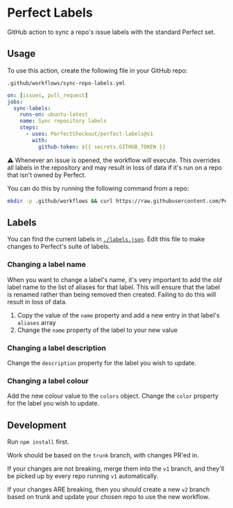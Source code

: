 # Perfect Labels

GitHub action to sync a repo's issue labels with the standard Perfect set.

## Usage

To use this action, create the following file in your GitHub repo:

```
.github/workflows/sync-repo-labels.yml
```

```yml
on: [issues, pull_request]
jobs:
  sync-labels:
    runs-on: ubuntu-latest
    name: Sync repository labels
    steps:
      - uses: PerfectCheckout/perfect-labels@v1
        with:
          github-token: ${{ secrets.GITHUB_TOKEN }}
```

:warning: Whenever an issue is opened, the workflow will execute. This overrides all labels in the repository and may result in loss of data if it's run on a repo that isn't owned by Perfect.

You can do this by running the following command from a repo:

```bash
mkdir -p .github/workflows && curl https://raw.githubusercontent.com/PerfectCheckout/perfect-labels/v1/example.yml --output .github/workflows/sync-repo-labels.yml
```

## Labels

You can find the current labels in [`./labels.json`](labels.json). Edit this file to make changes to Perfect's suite of labels.

### Changing a label name

When you want to change a label's name, it's very important to add the _old_ label name to the list of aliases for that label. This will ensure that the label is renamed rather than being removed then created. Failing to do this will result in loss of data.

  1. Copy the value of the `name` property and add a new entry in that label's `aliases` array
  2. Change the `name` property of the label to your new value

### Changing a label description

Change the `description` property for the label you wish to update.

### Changing a label colour

Add the new colour value to the `colors` object. Change the `color` property for the label you wish to update.

## Development

Run `npm install` first.

Work should be based on the `trunk` branch, with changes PR'ed in.

If your changes are not breaking, merge them into the `v1` branch, and they'll be picked up by every repo running `v1` automatically.

If your changes ARE breaking, then you should create a new `v2` branch based on trunk and update your chosen repo to use the new workflow.

